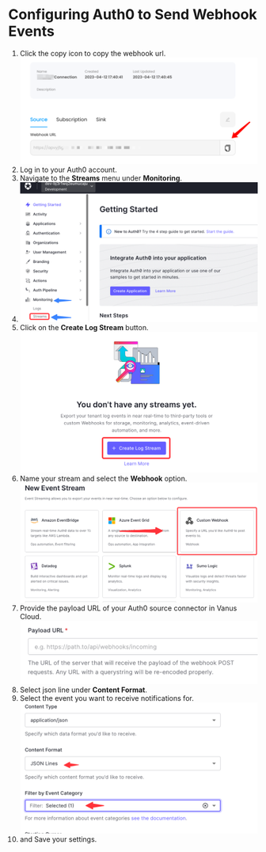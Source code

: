 # **Configuring Auth0 to Send Webhook Events**

1. Click the copy icon to copy the webhook url.
   ![getLink](images/getlink.png)
2. Log in to your Auth0 account.
3. Navigate to the **Streams** menu under **Monitoring**.
4. ![img.png](images/img.png)
5. Click on the **Create Log Stream** button.
   ![img_1.png](images/img_1.png)
6. Name your stream and select the **Webhook** option.
   ![img_2.png](images/img_2.png)
7. Provide the payload URL of your Auth0 source connector in Vanus Cloud.
   ![img_3.png](images/img_3.png)
8. Select json line under **Content Format**.
9. Select the event you want to receive notifications for.
   ![img_4.png](images/img_4.png)
10. and Save your settings.
